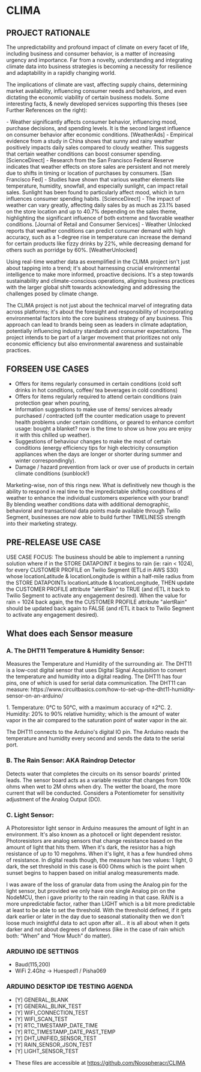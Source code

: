 # CLIMA
## PROJECT RATIONALE
<P>The unpredictability and profound impact of climate on every facet of life, including business and consumer behavior, is a matter of increasing urgency and importance. Far from a novelty, understanding and integrating climate data into business strategies is becoming a necessity for resilience and adaptability in a rapidly changing world.</P>
<P>The implications of climate are vast, affecting supply chains, determining market availability, influencing consumer needs and behaviors, and even dictating the economic viability of certain business models. Some interesting facts, & newly developed services supporting this theses (see Further References on the right): </P>
- Weather significantly affects consumer behavior, influencing mood, purchase decisions, and spending levels. It is the second largest influence on consumer behavior after economic conditions​​. [WeatherAds] 
- Empirical evidence from a study in China shows that sunny and rainy weather positively impacts daily sales compared to cloudy weather. This suggests that certain weather conditions can boost consumer spending​​. [ScienceDirect]
- Research from the San Francisco Federal Reserve indicates that weather effects on store sales are persistent and not merely due to shifts in timing or location of purchases by consumers​​. [San Francisco Fed]
- Studies have shown that various weather elements like temperature, humidity, snowfall, and especially sunlight, can impact retail sales. Sunlight has been found to particularly affect mood, which in turn influences consumer spending habits​​. [ScienceDirect]
- The impact of weather can vary greatly, affecting daily sales by as much as 23.1% based on the store location and up to 40.7% depending on the sales theme, highlighting the significant influence of both extreme and favorable weather conditions​​. [Journal of Retail and Consumer Services]
- Weather Unlocked reports that weather conditions can predict consumer demand with high accuracy, such as a 1-degree rise in temperature can increase the demand for certain products like fizzy drinks by 22%, while decreasing demand for others such as porridge by 60%​​. [WeatherUnlocked]
<P>Using real-time weather data as exemplified in the CLIMA project isn't just about tapping into a trend; it's about harnessing crucial environmental intelligence to make more informed, proactive decisions. It's a step towards sustainability and climate-conscious operations, aligning business practices with the larger global shift towards acknowledging and addressing the challenges posed by climate change.</P>
<P>The CLIMA project is not just about the technical marvel of integrating data across platforms; it's about the foresight and responsibility of incorporating environmental factors into the core business strategy of any business. This approach can lead to brands being seen as leaders in climate adaptation, potentially influencing industry standards and consumer expectations. The project intends to be part of a larger movement that prioritizes not only economic efficiency but also environmental awareness and sustainable practices.

 ## FORSEEN USE CASES
- Offers for items regularly consumed in certain conditions (cold soft drinks in hot conditions, coffee/ tea beverages in cold conditions)
- Offers for items regularly required to attend certain conditions (rain protection gear when pouring, 
- Information suggestions to make use of items/ services already purchased / contracted (off the counter medication usage to prevent health problems under certain conditions, or geared to enhance comfort usage: bought a blanket? now is the time to show us how you are enjoy it with this chilled up weather).
- Suggestions of behaviour changes to make the most of certain conditions (energy efficiency tips for high electricity consumption appliances when the days are longer or shorter during summer and winter correspondingly).
- Damage / hazard prevention from lack or over use of products in certain climate conditions (sunblock!)
<P>Marketing-wise, non of this rings new. What is definitively new though is the ability to respond in real time to the impredictable shifting conditions of weather to enhance the individual customers experience with your brand! By blending weather conditions data with additional demographic, behavioral and transactional data points made available through Twilio Segment, businesses are now able to build further TIMELINESS strength into their marketing strategy.</P>

## PRE-RELEASE USE CASE
<P>USE CASE FOCUS: The business should be able to implement a running solution where if in the STORE DATAPOINT it begins to rain (ie: rain < 1024), for every CUSTOMER PROFILE on Twilio Segment (ETLd in AWS S30) whose locationLatitude & locationLongitude is within a half-mile radius from the STORE DATAPOINTs locationLatitude & locationLongitude, THEN update the CUSTOMER PROFILE attribute "alertRain" to TRUE (and rETL it back to Twilio Segment to activate any engagement desired). When the value for rain = 1024 back again, the the CUSTOMER PROFILE attribute "alertRain" should be updated back again to FALSE (and rETL it back to Twilio Segment to activate any engagement desired). </P>
  
## What does each Sensor measure
### A. The DHT11 Temperature & Humidity Sensor: 
<P>Measures the Temperature and Humidity of the surrounding air. The DHT11 is a low-cost digital sensor that uses Digital Signal Acquisition to convert the temperature and humidity into a digital reading. The DHT11 has four pins, one of which is used for serial data communication. The DHT11 can measure: https://www.circuitbasics.com/how-to-set-up-the-dht11-humidity-sensor-on-an-arduino/ </P>
1. Temperature: 0°C to 50°C, with a maximum accuracy of ±2°C.
2. Humidity: 20% to 90% relative humidity; which is the amount of water vapor in the air compared to the saturation point of water vapor in the air.
<P>The DHT11 connects to the Arduino's digital IO pin. The Arduino reads the temperature and humidity every second and sends the data to the serial port. </P>

### B. The Rain Sensor: AKA Raindrop Detector
<P>Detects water that completes the circuits on its sensor boards' printed leads. The sensor board acts as a variable resistor that changes from 100k ohms when wet to 2M ohms when dry. The wetter the board, the more current that will be conducted. Considers a Potentiometer for sensitivity adjustment of the Analog Output (DO).</P>

### C. Light Sensor: 
<P>A Photoresistor light sensor in Arduino measures the amount of light in an environment. It's also known as a photocell or light dependent resistor. Photoresistors are analog sensors that change resistance based on the amount of light that hits them. When it's dark, the resistor has a high resistance of up to 10 megohms. When it's light, it has a few hundred ohms of resistance. In digital reads though, the measure has two values: 1 light, 0 dark, the set threshold in this case is 600 Ohms which is the point when sunset begins to happen based on initial analog measurements made.</P>
<P>I was aware of the loss of granular data from using the Analog pin for the light sensor, but provided we only have one single Analog pin on the NodeMCU, then i gave priority to the rain reading in that case. RAIN is a more unpredictable factor, rather than LIGHT which is a bit more predictable at least to be able to set the threshold. With the threshold defined, if it gets dark earlier or later in the day due to seasonal stationality then we don't loose much insightful data to act upon after all... it is all about when it gets darker and not about degrees of darkness (like in the case of rain which both: “When” and “How Much” do matter). </P>

### ARDUINO IDE SETTINGS
- Baud(115,200)
- WiFi 2.4Ghz -> Huesped1 / Pisha069

### ARDUINO DESKTOP IDE TESTING AGENDA
- [Y] GENERAL_BLANK
- [Y] GENERAL_BLINK_TEST
- [Y] WIFI_CONNECTION_TEST
- [Y] WIFI_SCAN_TEST
- [Y] RTC_TIMESTAMP_DATE_TIME
- [Y] RTC_TIMESTAMP_DATE_PAST_TEMP
- [Y] DHT_UNIFIED_SENSOR_TEST
- [Y] RAIN_SENSOR_JSON_TEST
- [Y] LIGHT_SENSOR_TEST
* These files are accessible at https://github.com/Noospheracr/CLIMA
